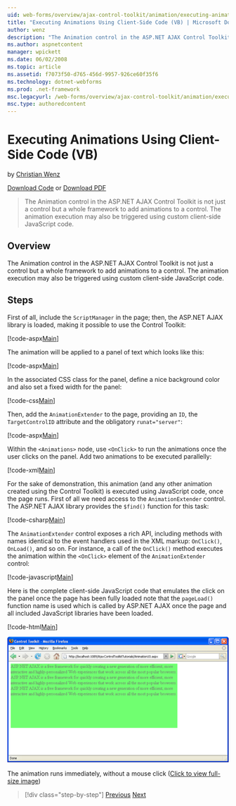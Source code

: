 ```yaml
---
uid: web-forms/overview/ajax-control-toolkit/animation/executing-animations-using-client-side-code-vb
title: "Executing Animations Using Client-Side Code (VB) | Microsoft Docs"
author: wenz
description: "The Animation control in the ASP.NET AJAX Control Toolkit is not just a control but a whole framework to add animations to a control. The animation execution..."
ms.author: aspnetcontent
manager: wpickett
ms.date: 06/02/2008
ms.topic: article
ms.assetid: f7073f50-d765-456d-9957-926ce60f35f6
ms.technology: dotnet-webforms
ms.prod: .net-framework
msc.legacyurl: /web-forms/overview/ajax-control-toolkit/animation/executing-animations-using-client-side-code-vb
msc.type: authoredcontent
---
```

Executing Animations Using Client-Side Code (VB)
====================
by [Christian Wenz](https://github.com/wenz)

[Download Code](http://download.microsoft.com/download/f/9/a/f9a26acd-8df4-4484-8a18-199e4598f411/Animation10.vb.zip) or [Download PDF](http://download.microsoft.com/download/6/7/1/6718d452-ff89-4d3f-a90e-c74ec2d636a3/animation10VB.pdf)

> The Animation control in the ASP.NET AJAX Control Toolkit is not just a control but a whole framework to add animations to a control. The animation execution may also be triggered using custom client-side JavaScript code.


## Overview

The Animation control in the ASP.NET AJAX Control Toolkit is not just a control but a whole framework to add animations to a control. The animation execution may also be triggered using custom client-side JavaScript code.

## Steps

First of all, include the `ScriptManager` in the page; then, the ASP.NET AJAX library is loaded, making it possible to use the Control Toolkit:

[!code-aspx[Main](executing-animations-using-client-side-code-vb/samples/sample1.aspx)]

The animation will be applied to a panel of text which looks like this:

[!code-aspx[Main](executing-animations-using-client-side-code-vb/samples/sample2.aspx)]

In the associated CSS class for the panel, define a nice background color and also set a fixed width for the panel:

[!code-css[Main](executing-animations-using-client-side-code-vb/samples/sample3.css)]

Then, add the `AnimationExtender` to the page, providing an `ID`, the `TargetControlID` attribute and the obligatory `runat="server"`:

[!code-aspx[Main](executing-animations-using-client-side-code-vb/samples/sample4.aspx)]

Within the `<Animations>` node, use `<OnClick>` to run the animations once the user clicks on the panel. Add two animations to be executed parallelly:

[!code-xml[Main](executing-animations-using-client-side-code-vb/samples/sample5.xml)]

For the sake of demonstration, this animation (and any other animation created using the Control Toolkit) is executed using JavaScript code, once the page runs. First of all we need access to the `AnimationExtender` control. The ASP.NET AJAX library provides the `$find()` function for this task:

[!code-csharp[Main](executing-animations-using-client-side-code-vb/samples/sample6.cs)]

The `AnimationExtender` control exposes a rich API, including methods with names identical to the event handlers used in the XML markup: `OnClick()`, `OnLoad()`, and so on. For instance, a call of the `OnClick()` method executes the animation within the `<OnClick>` element of the `AnimationExtender` control:

[!code-javascript[Main](executing-animations-using-client-side-code-vb/samples/sample7.js)]

Here is the complete client-side JavaScript code that emulates the click on the panel once the page has been fully loaded note that the `pageLoad()` function name is used which is called by ASP.NET AJAX once the page and all included JavaScript libraries have been loaded.

[!code-html[Main](executing-animations-using-client-side-code-vb/samples/sample8.html)]


[![The animation runs immediately, without a mouse click](executing-animations-using-client-side-code-vb/_static/image2.png)](executing-animations-using-client-side-code-vb/_static/image1.png)

The animation runs immediately, without a mouse click ([Click to view full-size image](executing-animations-using-client-side-code-vb/_static/image3.png))

>[!div class="step-by-step"]
[Previous](modifying-animations-from-the-server-side-vb.md)
[Next](changing-an-animation-using-client-side-code-vb.md)